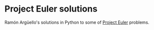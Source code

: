 # Project Euler solutions
Ramón Argüello's solutions in Python to some of [Project Euler](https://projecteuler.net/archives) problems.
